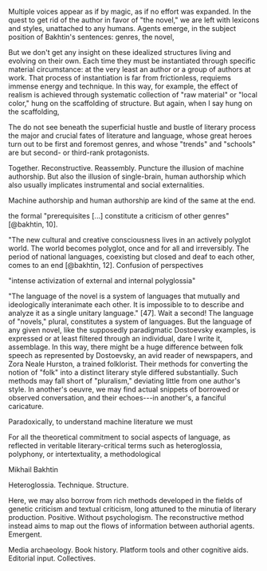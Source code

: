 Multiple voices appear as if by magic, as if no effort was expanded. In the quest to get
rid of the author in favor of "the novel," we are left with lexicons and styles,
unattached to any humans. Agents emerge, in the subject position of Bakhtin's sentences:
genres, the novel, 

But we don't get any insight on these idealized structures living and evolving on their
own. Each time they must be instantiated through specific material circumstance: at the
very least an author or a group of authors at work. That process of instantiation is far
from frictionless, requiems immense energy and technique. In this way, for example, the
effect of realism is achieved through systematic collection of "raw material" or "local
color," hung on the scaffolding of structure. But again, when I say hung on the
scaffolding,

The do not see beneath the superficial hustle and bustle of literary process the major and
crucial fates of literature and language, whose great heroes turn out to be first and
foremost genres, and whose "trends" and "schools" are but second- or third-rank
protagonists. 


Together. Reconstructive. Reassembly. Puncture the illusion of machine authorship. But
also the illusion of single-brain, human authorship which also usually implicates
instrumental and social externalities.

Machine authorship and human authorship are kind of the same at the end.


the formal "prerequisites [...] constitute a criticism of other genres" [@bakhtin, 10].

"The new cultural and creative consciousness lives in an actively polyglot world. The
world becomes polyglot, once and for all and irreversibly. The period of national
languages, coexisting but closed and deaf to each other, comes to an end [@bakhtin, 12].
Confusion of perspectives

"intense activization of external and internal polyglossia" 

"The language of the novel is a system of languages that mutually and ideologically
interanimate each other. It is impossible to to describe and analyze it as a single
unitary language." [47]. Wait a second! The language of "novels," plural, constitutes a
system of languages. But the language of any given novel, like the supposedly paradigmatic
Dostoevsky examples, is expressed or at least filtered through an individual, dare I write
it, assemblage. In this way, there might be a huge difference between folk speech as
represented by Dostoevsky, an avid reader of newspapers, and Zora Neale Hurston, a trained
folklorist. Their methods for converting the notion of "folk" into a distinct literary
style differed substantially. Such methods may fall short of "pluralism," deviating little
from one author's style. In another's oeuvre, we may find actual snippets of borrowed or
observed conversation, and their echoes---in another's, a fanciful caricature.

Paradoxically, to understand machine literature we must 

For all the theoretical commitment to social aspects of language, as reflected in
veritable literary-critical terms such as heteroglossia, polyphony, or intertextuality, a
methodological 

Mikhail Bakhtin

Heteroglossia. Technique. Structure.

Here, we may also borrow from rich methods developed in the fields of genetic criticism
and textual criticism, long attuned to the minutia of literary production. Positive.
Without psychologism. The reconstructive method instead aims to map out the flows of
information between authorial agents. Emergent.

Media archaeology. Book history. Platform tools and other cognitive aids. Editorial input.
Collectives. 
